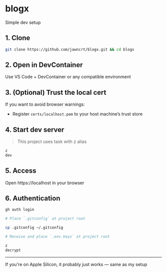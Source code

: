# blogx

Simple dev setup

## 1. Clone

```zsh
git clone https://github.com/jawncrt/blogx.git && cd blogx
```

## 2. Open in DevContainer

Use VS Code + DevContainer or any compatible environment

## 3. (Optional) Trust the local cert

If you want to avoid browser warnings:

- Register `certs/localhost.pem` to your host machine’s trust store

## 4. Start dev server

> This project uses task with z alias

```zsh
z
dev
```

## 5. Access

Open https://localhost in your browser

## 6. Authentication

```zsh
gh auth login

# Place `.gitconfig` at project root

cp .gitconfig ~/.gitconfig

# Receive and place `.env.keys` at project root

z
decrypt
```

---

If you're on Apple Silicon, it probably just works — same as my setup
